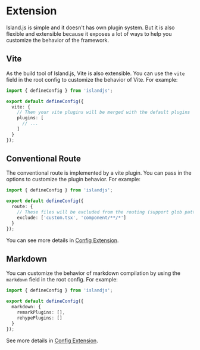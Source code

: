 # Extension

Island.js is simple and it doesn't has own plugin system. But it is also flexible and extensible because it exposes a lot of ways to help you customize the behavior of the framework.

## Vite

As the build tool of Island.js, Vite is also extensible. You can use the `vite` field in the root config to customize the behavior of Vite. For example:

```ts
import { defineConfig } from 'islandjs';

export default defineConfig({
  vite: {
    // Then your vite plugins will be merged with the default plugins
    plugins: [
      // ...
    ]
  }
});
```

## Conventional Route

The conventional route is implemented by a vite plugin. You can pass in the options to customize the plugin behavior. For example:

```ts
import { defineConfig } from 'islandjs';

export default defineConfig({
  route: {
    // These files will be excluded from the routing (support glob pattern)
    exclude: ['custom.tsx', 'component/**/*']
  }
});
```

You can see more details in [Config Extension](/api/config-extension#root).

## Markdown

You can customize the behavior of markdown compilation by using the `markdown` field in the root config. For example:

```ts
import { defineConfig } from 'islandjs';

export default defineConfig({
  markdown: {
    remarkPlugins: [],
    rehypePlugins: []
  }
});
```

See more details in [Config Extension](/api/config-extension#markdown).

